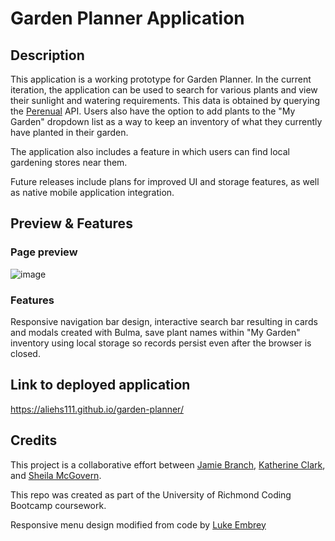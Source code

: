 # Garden Planner Application


## Description

This application is a working prototype for Garden Planner. In the current iteration, the application can be used to search for various plants and view their sunlight and watering requirements. This data is obtained by querying the [Perenual](https://perenual.com/docs/api) API. Users also have the option to add plants to the "My Garden" dropdown list as a way to keep an inventory of what they currently have planted in their garden.

The application also includes a feature in which users can find local gardening stores near them.

Future releases include plans for improved UI and storage features, as well as native mobile application integration.

## Preview & Features

### Page preview

![image](https://github.com/aliehs111/garden-planner/assets/60265279/a413957a-bf01-4c48-95bf-05eeedabb32d)




### Features

Responsive navigation bar design, interactive search bar resulting in cards and modals created with Bulma, save plant names within "My Garden" inventory using local storage so records persist even after the browser is closed.


## Link to deployed application

https://aliehs111.github.io/garden-planner/

## Credits

This project is a collaborative effort between [Jamie Branch](https://github.com/jbranch6432), [Katherine Clark](https://github.com/KClarkDev), and [Sheila McGovern](https:github.com/aliehs111).

This repo was created as part of the University of Richmond Coding Bootcamp coursework.

Responsive menu design modified from code by [Luke Embrey](https://alvarotrigo.com/blog/hamburger-menu-css/)



